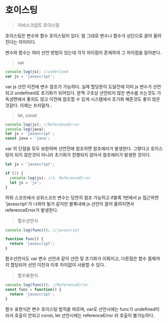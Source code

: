 # 호이스팅

> 자바스크립트 호이스팅

호이스팅은 변수와 함수 호이스팅이 있다. 말 그대로 변수나 함수가 상단으로 끌어 올려진다는 의미이다. 

변수와 함수는 여러 선언 방법이 있는데 각각 차이점이 존재하여 그 차이점을 알아본다.

> var

```javascript
console.log(js); //undefined
var js = 'javascript';
```

var js 선언 이전에 변수 참조가 가능하다. 실제 할당문이 도달전에 이미 js 변수가 선언되고 undefined로 초기화가 되어있다. 문맥 구조상 선언되지 않은 변수를 쓰는것도 가독성면에서 좋지도 않고 이전에 참조할 수 있게 시스템에서 초기화 해준것도 좋지 않은것같다. 이제는 쓰지말자..

> let, const

```javascript
console.log(js); //ReferenceError
console.log(java); 
let js = 'javascript';
const java = 'java';
```

var 의 단점을 모두 보완하며 선언전에 참조하면 참조에러가 발생한다. 그렇다고 호이스팅이 되지 않은것이 아니라 초기화가 진행되지 않아서 참조에러가 발생한 것이다.

```javascript
let js = 'javascript';

if (1) {
  console.log(js); //1. ReferenceError
  let js = 'js';
}
```

하위 스코프에서 상위스코프 변수는 당연히 참조 가능하고 if블록 1번에서 js 접근하면 'javascript'가 나와야 될거 같지만 블록내에 js 선언이 끌어 올려지면서 referenceError가 발생한다.

> 함수선언식

```javascript
console.log(func()); //javascript

function func() {
  return 'javascript';
}
```

함수선언식도 var 변수 선언과 같이 선언 및 초기화가 이뤄지고, 다른점은 함수 몸체까지 할당되어 선언 이전과 이후 차이없이 사용할 수 있다.

> 함수표현식

```javascript
console.log(func()); //ReferenceError
const func = function() {
  return 'javascript';
}
```

함수 표현식은 변수 호이스팅 법칙을 따르며, var로 선언시에는 func가 undefined이라서 호출이 안되고 const, let 선언시에는 referenceError 라 호출이 불가능하다. 

